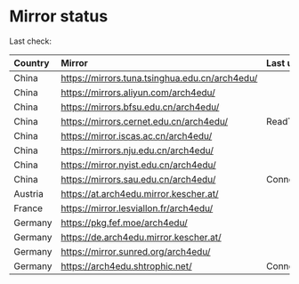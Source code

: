 <script src="./time.js"></script>
# Mirror status
Last check: <script type="text/javascript">localize(1751297318.2144556);</script>

|Country|Mirror|Last update|
|:------|:-----|:----------|
|China|https://mirrors.tuna.tsinghua.edu.cn/arch4edu/|<script type="text/javascript">localize(1751266314);</script>|
|China|https://mirrors.aliyun.com/arch4edu/|<script type="text/javascript">localize(1751266314);</script>|
|China|https://mirrors.bfsu.edu.cn/arch4edu/|<script type="text/javascript">localize(1751266314);</script>|
|China|https://mirrors.cernet.edu.cn/arch4edu/|ReadTimeout|
|China|https://mirror.iscas.ac.cn/arch4edu/|<script type="text/javascript">localize(1750574662);</script>|
|China|https://mirrors.nju.edu.cn/arch4edu/|<script type="text/javascript">localize(1751136388);</script>|
|China|https://mirror.nyist.edu.cn/arch4edu/|<script type="text/javascript">localize(1751266314);</script>|
|China|https://mirrors.sau.edu.cn/arch4edu/|ConnectionError|
|Austria|https://at.arch4edu.mirror.kescher.at/|<script type="text/javascript">localize(1751266314);</script>|
|France|https://mirror.lesviallon.fr/arch4edu/|<script type="text/javascript">localize(1751266314);</script>|
|Germany|https://pkg.fef.moe/arch4edu/|<script type="text/javascript">localize(1751266314);</script>|
|Germany|https://de.arch4edu.mirror.kescher.at/|<script type="text/javascript">localize(1751266314);</script>|
|Germany|https://mirror.sunred.org/arch4edu/|<script type="text/javascript">localize(1751266314);</script>|
|Germany|https://arch4edu.shtrophic.net/|ConnectionError|

<script src="./tablefilter/tablefilter.js"></script>
<script src="./table.js"></script>